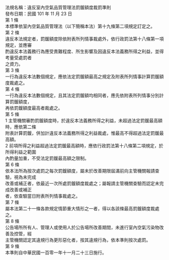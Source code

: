 法規名稱：違反室內空氣品質管理法罰鍰額度裁罰準則  
發布日期：民國 101 年 11 月 23 日  
第 1 條  
本標準依室內空氣品質管理法（以下簡稱本法）第十九條第二項規定訂定之。  
第 2 條  
違反本法規定者，罰鍰額度除依附表所列情事裁處外，依行政罰法第十八條第一項規定，並應審  
酌違反本法義務行為應受責難程度、所生影響及因違反本法義務所得之利益，並得考量受處罰者  
之資力。  
第 3 條  
一行為違反本法數個規定，應依法定罰鍰額最高之規定及附表所列情事計算罰鍰額度裁處之。  
第 4 條  
一行為違反本法數個規定，且其法定罰鍰額均相同者，應先依附表所列情事分別計算罰鍰額度，  
再依罰鍰額度最高者裁處之。  
第 5 條  
1 主管機關審酌罰鍰額度時，於違反本法義務所得之利益，未超過法定罰鍰最高額時，應依第二條  
附表計算罰鍰，併加計違反本法義務所得之利益裁處，惟最高不得超過法定罰鍰最高額。  
2 前項所得之利益超過法定罰鍰最高額時，應依行政罰法第十八條第二項規定，於所得利益之範圍  
內酌量加重，不受法定罰鍰最高額之限制。  
第 6 條  
依本法所為按次處罰之每次罰鍰額度，屬未於改善期限屆滿前向主管機關報請查驗，視為未完成  
改善或補正者，依最近一次所處罰鍰額度裁處之；屬報請主管機關查驗而認定未完成改善或補正  
者，依查驗當日附表所列情事裁處之。  
第 7 條  
屬本法第二十一條各款規定情節重大情形之一者，得以各該條最高罰鍰額度裁處之。  
第 8 條  
公告場所所有人、管理人或使用人於公告場所改善期間，未進行室內空氣污染物改善及控管，經  
主管機關認定其違規行為更形惡化者，按其違規行為，依本準則按次處罰。  
第 9 條  
本準則自中華民國一百零一年十一月二十三日施行。  


